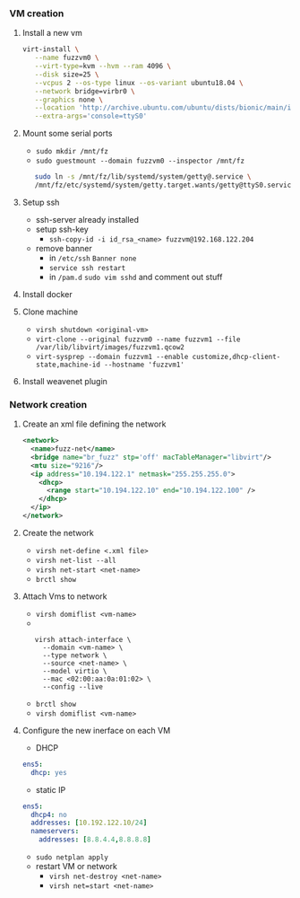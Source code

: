 ### VM creation
1. Install a new vm

    ```bash
    virt-install \
       --name fuzzvm0 \
       --virt-type=kvm --hvm --ram 4096 \
       --disk size=25 \
       --vcpus 2 --os-type linux --os-variant ubuntu18.04 \
       --network bridge=virbr0 \
       --graphics none \
       --location 'http://archive.ubuntu.com/ubuntu/dists/bionic/main/installer-amd64/' \
       --extra-args='console=ttyS0'
    ```
   
2. Mount some serial ports 
    * `sudo mkdir /mnt/fz`
    * `sudo guestmount --domain fuzzvm0 --inspector /mnt/fz` 
    ```bash
       sudo ln -s /mnt/fz/lib/systemd/system/getty@.service \
       /mnt/fz/etc/systemd/system/getty.target.wants/getty@ttyS0.service
    ```
    
3. Setup ssh
    * ssh-server already installed
    * setup ssh-key
        * `ssh-copy-id -i id_rsa_<name> fuzzvm@192.168.122.204`
    * remove banner
        * in `/etc/ssh` `Banner none`
        * `service ssh restart`
        * in `/pam.d` `sudo vim sshd` and comment out stuff

4. Install docker

4. Clone machine
    * `virsh shutdown <original-vm>`
    * `virt-clone --original fuzzvm0 --name fuzzvm1 --file /var/lib/libvirt/images/fuzzvm1.qcow2`
    * `virt-sysprep --domain fuzzvm1 --enable customize,dhcp-client-state,machine-id --hostname 'fuzzvm1'`
    
5. Install weavenet plugin

### Network creation

1. Create an xml file defining the network 

    ```xml
    <network>
      <name>fuzz-net</name>
      <bridge name="br_fuzz" stp='off' macTableManager="libvirt"/>
      <mtu size="9216"/>
      <ip address="10.194.122.1" netmask="255.255.255.0">
        <dhcp>
          <range start="10.194.122.10" end="10.194.122.100" />
        </dhcp>
      </ip>
    </network>
    ```

2. Create the network

    * `virsh net-define <.xml file>`
    * `virsh net-list --all`
    * `virsh net-start <net-name>`
    * `brctl show`    
    
3. Attach Vms to network 

    * `virsh domiflist <vm-name>`
    * 
     ```
        virsh attach-interface \
          --domain <vm-name> \
          --type network \
          --source <net-name> \
          --model virtio \
          --mac <02:00:aa:0a:01:02> \
          --config --live
     ```
    * `brctl show`
    * `virsh domiflist <vm-name>`
    
4. Configure the new inerface on each VM

    * DHCP
    ```yaml
    ens5:
      dhcp: yes
    ```
    * static IP 
    ```yaml
    ens5:
      dhcp4: no
      addresses: [10.192.122.10/24]
      nameservers:
        addresses: [8.8.4.4,8.8.8.8]
    ```
    * `sudo netplan apply`
    * restart VM or network 
        * `virsh net-destroy <net-name>`
        * `virsh net=start <net-name>`